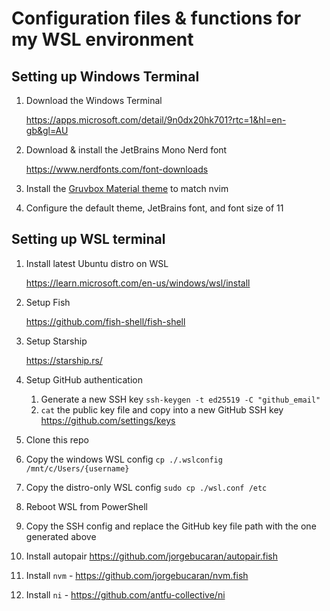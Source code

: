 # Configuration files & functions for my WSL environment

## Setting up Windows Terminal

1. Download the Windows Terminal

   https://apps.microsoft.com/detail/9n0dx20hk701?rtc=1&hl=en-gb&gl=AU

2. Download & install the JetBrains Mono Nerd font

   https://www.nerdfonts.com/font-downloads

3. Install the [Gruvbox Material theme](https://gist.github.com/sainnhe/587a1bba123cb25a3ed83ced613c20c0) to match nvim
4. Configure the default theme, JetBrains font, and font size of 11

## Setting up WSL terminal

1. Install latest Ubuntu distro on WSL

   https://learn.microsoft.com/en-us/windows/wsl/install

2. Setup Fish

   https://github.com/fish-shell/fish-shell

3. Setup Starship

   https://starship.rs/

4. Setup GitHub authentication

   1. Generate a new SSH key `ssh-keygen -t ed25519 -C "github_email"`
   2. `cat` the public key file and copy into a new GitHub SSH key https://github.com/settings/keys

5. Clone this repo
6. Copy the windows WSL config `cp ./.wslconfig /mnt/c/Users/{username}`
7. Copy the distro-only WSL config `sudo cp ./wsl.conf /etc`
8. Reboot WSL from PowerShell
9. Copy the SSH config and replace the GitHub key file path with the one generated above
10. Install autopair https://github.com/jorgebucaran/autopair.fish
11. Install `nvm` - https://github.com/jorgebucaran/nvm.fish
12. Install `ni` - https://github.com/antfu-collective/ni
